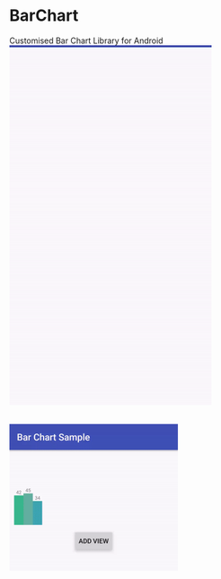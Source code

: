# BarChart
Customised Bar Chart Library for Android <br/>
<img src="/screenshot/barchart.gif" width="360" height="640">

<br/>
<img src="/screenshot/barchart_auto.gif" width="300" height="261">
